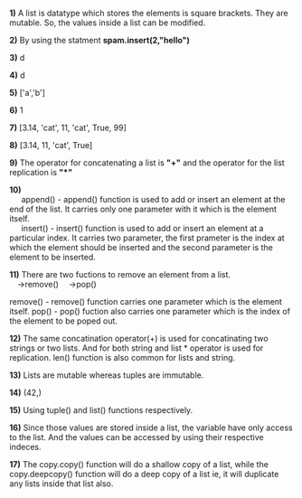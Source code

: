 **1)**
A list is datatype which stores the elements is square brackets. They are mutable. So, the 
values inside a list can be modified. 

**2)**
By using the statment **spam.insert(2,"hello")**

**3)**
d

**4)**
d

**5)**
['a','b']

**6)**
1

**7)**
[3.14, 'cat', 11, 'cat', True, 99]

**8)**
[3.14, 11, 'cat', True]

**9)**
The operator for concatenating a list is **"+"** and the operator for the list replication is 
**"*"**

**10)**\
&ensp;&ensp;&ensp;append() - append() function is used to add or insert an element at the end of the list. It carries only one 
parameter with it which is the element itself.\
&ensp;&ensp;&ensp;insert() - insert() function is used to add or insert an element at a particular index. It 
carries two parameter, the first prameter is the index at which the element should be inserted
and the second parameter is the element to be inserted.

**11)**
There are two fuctions to remove an element from a list.\
&ensp;&ensp;→remove()
&ensp;&ensp;→pop()  

remove() - remove() function carries one parameter which is the element itself.
pop() - pop() fuction also carries one parameter which is the index of the element to 
be poped out.

**12)**
The same concatination operator(+) is used for concatinating two strings or two lists. And for both
string and list * operator is used for replication. len() function is also common for lists
and string.

**13)**
Lists are mutable whereas tuples are immutable.

**14)**
(42,)

**15)**
Using tuple() and list() functions respectively.

**16)**
Since those values are stored inside a list, the variable have only access to the list. And 
the values can be accessed by using their respective indeces.

**17)**
The copy.copy() function will do a shallow copy of a list, while the copy.deepcopy() 
function will do a deep copy of a list ie, it will duplicate any lists inside that list also.